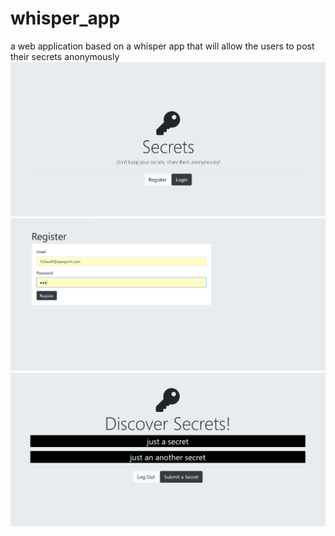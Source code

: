 # whisper_app
a web application based on a whisper app that will allow the users to post their secrets anonymously
![](pic1.png)
![](pic2.png)
![](pic3.png)

